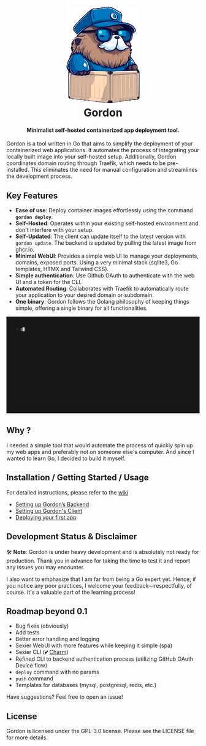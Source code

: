 <h1 align="center">
  <br>
 <img src="https://github.com/bnema/gordon/blob/main/internal/webui/public/assets/imgs/gordon-mascot-mq-trsp.png?raw=true" alt="Gordon" width="192">
  <br>
  Gordon
  <br>
</h1>

<h4 align="center">Minimalist self-hosted containerized app deployment tool.</h4>


Gordon is a tool written in Go that aims to simplify the deployment of your containerized web applications. It automates the process of integrating your locally built image into your self-hosted setup. Additionally, Gordon coordinates domain routing through Traefik, which needs to be pre-installed. This eliminates the need for manual configuration and streamlines the development process.

## **Key Features**

- **Ease of use**: Deploy container images effortlessly using the command **`gordon deploy`**.
- **Self-Hosted**: Operates within your existing self-hosted environment and don't interfere with your setup.
- **Self-Updated**: The client can update itself to the latest version with `gordon update`. The backend is updated by pulling the latest image from ghcr.io.
- **Minimal WebUI**: Provides a simple web UI to manage your deployments, domains, exposed ports. Using a very minimal stack (sqlite3, Go templates, HTMX and Tailwind CSS).
- **Simple authentication**: Use Github OAuth to authenticate with the web UI and a token for the CLI.
- **Automated Routing**: Collaborates with Traefik to automatically route your application to your desired domain or subdomain.
- **One binary**: Gordon follows the Golang philosophy of keeping things simple, offering a single binary for all functionalities.

![Demo Deploy](assets/vhs/demo_deploy.gif?raw=true)

## **Why ?**

I needed a simple tool that would automate the process of quickly spin up my web apps and preferably not on someone else's computer. And since I wanted to learn Go, I decided to build it myself.

## **Installation / Getting Started / Usage**

For detailed instructions, please refer to the [wiki](https://github.com/bnema/gordon/wiki/)

- [Setting up Gordon’s Backend](https://github.com/bnema/gordon/wiki/Setting-up-Gordon%E2%80%99s-Backend)
- [Setting up Gordon's Client](https://github.com/bnema/gordon/wiki/Setting-up-Gordon's-Client)
- [Deploying your first app](https://github.com/bnema/gordon/wiki/First-deployment)


## **Development Status & Disclaimer**

🛠️ **Note**: Gordon is under heavy development and is absolutely not ready for production. Thank you in advance for taking the time to test it and report any issues you may encounter.

I also want to emphasize that I am far from being a Go expert yet. Hence, if you notice any poor practices, I welcome your feedback—respectfully, of course. It's a valuable part of the learning process!

## **Roadmap beyond 0.1**

- Bug fixes (obviously)
- Add tests
- Better error handling and logging
- Sexier WebUI with more features while keeping it simple (spa)
- Sexier CLI (💕 [Charm](https://github.com/charmbracelet))
- Refined CLI to backend authentication process (utilizing GitHub OAuth Device flow)
- `deploy` command with no params
- `push` command
- Templates for databases (mysql, postgresql, redis, etc.)

Have suggestions? Feel free to open an issue!

## **License**

Gordon is licensed under the GPL-3.0 license. Please see the LICENSE file for more details.
